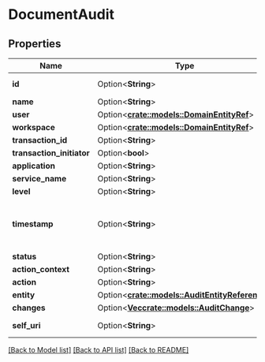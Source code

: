 # DocumentAudit

## Properties

Name | Type | Description | Notes
------------ | ------------- | ------------- | -------------
**id** | Option<**String**> | The globally unique identifier for the object. | [optional][readonly]
**name** | Option<**String**> |  | [optional]
**user** | Option<[**crate::models::DomainEntityRef**](DomainEntityRef.md)> |  | [optional]
**workspace** | Option<[**crate::models::DomainEntityRef**](DomainEntityRef.md)> |  | [optional]
**transaction_id** | Option<**String**> |  | [optional]
**transaction_initiator** | Option<**bool**> |  | [optional]
**application** | Option<**String**> |  | [optional]
**service_name** | Option<**String**> |  | [optional]
**level** | Option<**String**> |  | [optional]
**timestamp** | Option<**String**> | Date time is represented as an ISO-8601 string. For example: yyyy-MM-ddTHH:mm:ss[.mmm]Z | [optional]
**status** | Option<**String**> |  | [optional]
**action_context** | Option<**String**> |  | [optional]
**action** | Option<**String**> |  | [optional]
**entity** | Option<[**crate::models::AuditEntityReference**](AuditEntityReference.md)> |  | [optional]
**changes** | Option<[**Vec<crate::models::AuditChange>**](AuditChange.md)> |  | [optional]
**self_uri** | Option<**String**> | The URI for this object | [optional][readonly]

[[Back to Model list]](../README.md#documentation-for-models) [[Back to API list]](../README.md#documentation-for-api-endpoints) [[Back to README]](../README.md)


